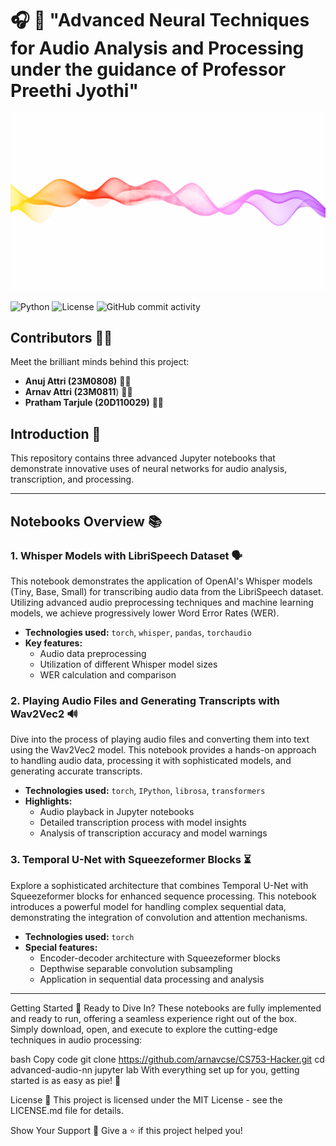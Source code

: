 
# 🎧 🌲 "Advanced Neural Techniques for Audio Analysis and Processing under the guidance of Professor Preethi Jyothi"
![Advanced Neural Techniques](2.gif)


![Python](https://img.shields.io/badge/Python-3.7%20%7C%203.8%20%7C%203.9-blue)
![License](https://img.shields.io/badge/License-MIT-red)
![GitHub commit activity](https://img.shields.io/github/commit-activity/m/yourusername/advanced-audio-nn)

## Contributors 🧑‍💻

Meet the brilliant minds behind this project:

- **Anuj Attri (23M0808)** 👨‍🎓
- **Arnav Attri (23M0811**) 👨‍🎓
- **Pratham Tarjule (20D110029)** 👨‍🎓

## Introduction 🌟
 This repository contains three advanced Jupyter notebooks that demonstrate innovative uses of neural networks for audio analysis, transcription, and processing.

---

## Notebooks Overview 📚

### 1. **Whisper Models with LibriSpeech Dataset** 🗣️

This notebook demonstrates the application of OpenAI's Whisper models (Tiny, Base, Small) for transcribing audio data from the LibriSpeech dataset. Utilizing advanced audio preprocessing techniques and machine learning models, we achieve progressively lower Word Error Rates (WER).

- **Technologies used:** `torch`, `whisper`, `pandas`, `torchaudio`
- **Key features:**
  - Audio data preprocessing
  - Utilization of different Whisper model sizes
  - WER calculation and comparison

### 2. **Playing Audio Files and Generating Transcripts with Wav2Vec2** 🔊

Dive into the process of playing audio files and converting them into text using the Wav2Vec2 model. This notebook provides a hands-on approach to handling audio data, processing it with sophisticated models, and generating accurate transcripts.

- **Technologies used:** `torch`, `IPython`, `librosa`, `transformers`
- **Highlights:**
  - Audio playback in Jupyter notebooks
  - Detailed transcription process with model insights
  - Analysis of transcription accuracy and model warnings

### 3. **Temporal U-Net with Squeezeformer Blocks** ⏳

Explore a sophisticated architecture that combines Temporal U-Net with Squeezeformer blocks for enhanced sequence processing. This notebook introduces a powerful model for handling complex sequential data, demonstrating the integration of convolution and attention mechanisms.

- **Technologies used:** `torch`
- **Special features:**
  - Encoder-decoder architecture with Squeezeformer blocks
  - Depthwise separable convolution subsampling
  - Application in sequential data processing and analysis

---

Getting Started 🚀
Ready to Dive In? These notebooks are fully implemented and ready to run, offering a seamless experience right out of the box.
 Simply download, open, and execute to explore the cutting-edge techniques in audio processing:

bash
Copy code
git clone https://github.com/arnavcse/CS753-Hacker.git
cd advanced-audio-nn
jupyter lab
With everything set up for you, getting started is as easy as pie! 🥧

License 📄
This project is licensed under the MIT License - see the LICENSE.md file for details.

Show Your Support 💖
Give a ⭐️ if this project helped you!
